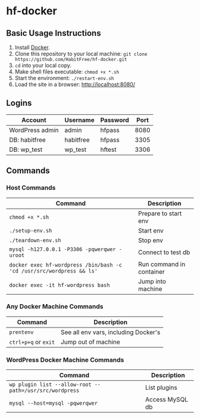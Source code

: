 # hf-docker

## Basic Usage Instructions

1. Install [Docker](http://www.docker.com/).
2. Clone this repository to your local machine: `git clone https://github.com/HabitFree/hf-docker.git`
3. `cd` into your local copy.
4. Make shell files executable: `chmod +x *.sh`
5. Start the environment: `./restart-env.sh`
6. Load the site in a browser: [http://localhost:8080/](http://localhost:8080/)

## Logins

Account         | Username  | Password | Port
----------------|-----------|----------|-----
WordPress admin | admin     | hfpass   | 8080
DB: habitfree   | habitfree | hfpass   | 3305
DB: wp_test     | wp_test   | hftest   | 3306

## Commands

### Host Commands

Command                                                               | Description
----------------------------------------------------------------------|-------------------------
`chmod +x *.sh`                                                       | Prepare to start env
`./setup-env.sh`                                                      | Start env
`./teardown-env.sh`                                                   | Stop env
`mysql -h127.0.0.1 -P3306 -pqwerqwer -uroot`                          | Connect to test db
`docker exec hf-wordpress /bin/bash -c 'cd /usr/src/wordpress && ls'` | Run command in container
`docker exec -it hf-wordpress bash`                                   | Jump into machine

### Any Docker Machine Commands

Command              | Description
---------------------|-------------------------------------
`prentenv`           | See all env vars, including Docker's
`ctrl+p+q` or `exit` | Jump out of machine

### WordPress Docker Machine Commands

Command                                                 | Description
--------------------------------------------------------|----------------
`wp plugin list --allow-root --path=/usr/src/wordpress` | List plugins
`mysql --host=mysql -pqwerqwer`                         | Access MySQL db

    
